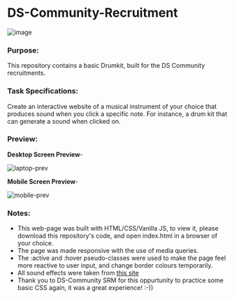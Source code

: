# DS-Community-Recruitment

![image](https://user-images.githubusercontent.com/68727041/195734310-74dc3b86-9388-482d-b1e2-27e10771739c.png)



### Purpose:

This repository contains a basic Drumkit, built for the DS Community recruitments.

### Task Specifications:

Create an interactive website of a musical instrument of your choice that produces sound when you click a specific note.
For instance, a drum kit that can generate a sound when clicked on.

### Preview:

**Desktop Screen Preview**-

![laptop-prev](https://user-images.githubusercontent.com/68727041/195733550-b6c6254a-b1fb-4861-abde-2dde68d97693.png)

**Mobile Screen Preview**-

![mobile-prev](https://user-images.githubusercontent.com/68727041/195733691-95f97f03-4c31-4f02-9fea-291d8f815dff.png)

### Notes:

- This web-page was built with HTML/CSS/Vanilla JS, to view it, please download this repository's code, and open index.html in a browser of your choice.
- The page was made responsive with the use of media queries.
- The :active and :hover pseudo-classes were used to make the page feel more reactive to user input, and 
  change border colours temporarily.
- All sound effects were taken from [this site](https://www.fesliyanstudios.com/royalty-free-sound-effects-download/)
- Thank you to DS-Community SRM for this oppurtunity to practice some basic CSS again, it was a great experience! :-)) 


